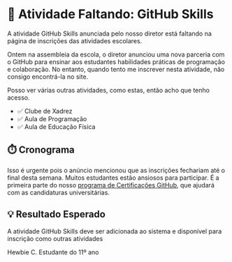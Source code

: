# 🚨 Atividade Faltando: GitHub Skills

A atividade GitHub Skills anunciada pelo nosso diretor está faltando na página de inscrições das atividades escolares.

Ontem na assembleia da escola, o diretor anunciou uma nova parceria com o GitHub para ensinar aos estudantes habilidades práticas de programação e colaboração. No entanto, quando tento me inscrever nesta atividade, não consigo encontrá-la no site.

Posso ver várias outras atividades, como estas, então acho que tenho acesso.

- ✅ Clube de Xadrez
- ✅ Aula de Programação
- ✅ Aula de Educação Física

## ⏱️ Cronograma

Isso é urgente pois o anúncio mencionou que as inscrições fechariam até o final desta semana. Muitos estudantes estão ansiosos para participar. É a primeira parte do nosso [programa de Certificações GitHub](https://resources.github.com/learn/certifications/), que ajudará com as candidaturas universitárias.

## 💡 Resultado Esperado

A atividade GitHub Skills deve ser adicionada ao sistema e disponível para inscrição como outras atividades

Hewbie C.
Estudante do 11º ano
